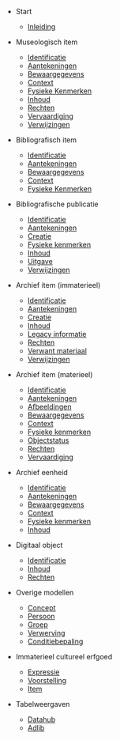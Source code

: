 <!-- docs/_sidebar.md -->

* Start
    * [Inleiding](/content/getting-started.md)

* Museologisch item
	* [Identificatie](/content/modellen/MuseologicalItem/Identificatie.md)
	* [Aantekeningen](/content/modellen/MuseologicalItem/Aantekeningen.md)
	* [Bewaargegevens](/content/modellen/MuseologicalItem/Bewaargegevens.md)
	* [Context](/content/modellen/MuseologicalItem/Context.md)
	* [Fysieke Kenmerken](/content/modellen/MuseologicalItem/FysiekeKenmerken.md)
	* [Inhoud](/content/modellen/MuseologicalItem/Inhoud.md)
	* [Rechten](/content/modellen/MuseologicalItem/Rechten.md)
	* [Vervaardiging](/content/modellen/MuseologicalItem/Vervaardiging.md)
	* [Verwijzingen](/content/modellen/MuseologicalItem/Verwijzingen.md)

* Bibliografisch item
	* [Identificatie](/content/modellen/BibliographicalItem/Identificatie.md)
	* [Aantekeningen](/content/modellen/BibliographicalItem/Aantekeningen.md)
	* [Bewaargegevens](/content/modellen/BibliographicalItem/Bewaargegevens.md)
	* [Context](/content/modellen/BibliographicalItem/Context.md)
	* [Fysieke Kenmerken](/content/modellen/BibliographicalItem/FysiekeKenmerken.md)

* Bibliografische publicatie
	* [Identificatie](/content/modellen/BibliographicalPublicationExpression/Identificatie.md)
	* [Aantekeningen](/content/modellen/BibliographicalPublicationExpression/Aantekeningen.md)
	* [Creatie](/content/modellen/BibliographicalPublicationExpression/Creatie.md)
	* [Fysieke kenmerken](/content/modellen/BibliographicalPublicationExpression/FysiekeKenmerken.md)
	* [Inhoud](/content/modellen/BibliographicalPublicationExpression/Inhoud.md)
	* [Uitgave](/content/modellen/BibliographicalPublicationExpression/Uitgave.md)
	* [Verwijzingen](/content/modellen/BibliographicalPublicationExpression/Verwijzingen.md)

* Archief item (immaterieel)
	* [Identificatie](/content/modellen/ArchiefItemImmaterieel/Identificatie.md)
	* [Aantekeningen](/content/modellen/ArchiefItemImmaterieel/Aantekeningen.md)
	* [Creatie](/content/modellen/ArchiefItemImmaterieel/Creatie.md)
	* [Inhoud](/content/modellen/ArchiefItemImmaterieel/Inhoud.md)
	* [Legacy informatie](/content/modellen/ArchiefItemImmaterieel/LegacyInformatie.md)
	* [Rechten](/content/modellen/ArchiefItemImmaterieel/Rechten.md)
	* [Verwant materiaal](/content/modellen/ArchiefItemImmaterieel/VerwantMateriaal.md)
	* [Verwijzingen](/content/modellen/ArchiefItemImmaterieel/Verwijzingen.md)

* Archief item (materieel)
	* [Identificatie](/content/modellen/ArchiefItemMaterieel/Identificatie.md)
	* [Aantekeningen](/content/modellen/ArchiefItemMaterieel/Aantekeningen.md)
	* [Afbeeldingen](/content/modellen/ArchiefItemMaterieel/Afbeeldingen.md)
	* [Bewaargegevens](/content/modellen/ArchiefItemMaterieel/Bewaargegevens.md)
	* [Context](/content/modellen/ArchiefItemMaterieel/Context.md)
	* [Fysieke kenmerken](/content/modellen/ArchiefItemMaterieel/FysiekeKenmerken.md)
	* [Objectstatus](/content/modellen/ArchiefItemMaterieel/Objectstatus.md)
	* [Rechten](/content/modellen/ArchiefItemMaterieel/Rechten.md)
	* [Vervaardiging](/content/modellen/ArchiefItemMaterieel/Vervaardiging.md)

* Archief eenheid
	* [Identificatie](/content/modellen/ArchivalUnit/Identificatie.md)
	* [Aantekeningen](/content/modellen/ArchivalUnit/Aantekeningen.md)
	* [Bewaargegevens](/content/modellen/ArchivalUnit/Bewaargegevens.md)
	* [Context](/content/modellen/ArchivalUnit/Context.md)
	* [Fysieke kenmerken](/content/modellen/ArchivalUnit/FysiekeKenmerken.md)
	* [Inhoud](/content/modellen/ArchivalUnit/Inhoud.md)

* Digitaal object
	* [Identificatie](/content/modellen/DigitalObject/Identificatie.md)
	* [Inhoud](/content/modellen/DigitalObject/Inhoud.md)
	* [Rechten](/content/modellen/DigitalObject/Rechten.md)

* Overige modellen
	* [Concept](/content/modellen/Concept.md)
	* [Persoon](/content/modellen/Person.md)
	* [Groep](/content/modellen/Group.md)
	* [Verwerving](/content/modellen/Acquisition.md)
	* [Conditiebepaling](/content/modellen/ConditionAssessment.md)

* Immaterieel cultureel erfgoed

	* [Expressie](/content/modellen/ImmaterialCulturalHeritage/Expressie.md)
	* [Voorstelling](/content/modellen/ImmaterialCulturalHeritage/Voorstelling.md)
	* [Item](/content/modellen/ImmaterialCulturalHeritage/Item.md)

* Tabelweergaven

    * [Datahub](/content/modellen/TabelDatahub.md)
    * [Adlib](/content/modellen/TabelMuseologicalItem.md)